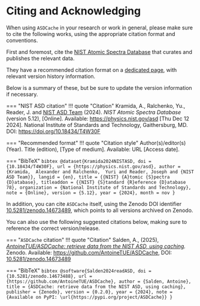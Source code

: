 # Citing and Acknowledging

When using `ASDCache` in your research or work in general, please make sure to cite the following works, using the appropriate citation format and conventions.

First and foremost, cite the [NIST Atomic Spectra Database](https://www.nist.gov/pml/atomic-spectra-database) that curates and publishes the relevant data.

They have a recommended citation format on a [dedicated page](https://physics.nist.gov/PhysRefData/ASD/Html/verhist.shtml), with relevant version history information.

Below is a summary of these, but be sure to update the version information if necessary.

=== "NIST ASD citation"
    !!! quote "Citation"
        Kramida, A., Ralchenko, Yu., Reader, J. and [NIST ASD Team](https://physics.nist.gov/PhysRefData/ASD/index.html#Team) (2024). *NIST Atomic Spectra Database* (version 5.12), [Online]. Available: https://physics.nist.gov/asd [Thu Dec 12 2024]. National Institute of Standards and Technology, Gaithersburg, MD. DOI: https://doi.org/10.18434/T4W30F

=== "Recommended format"
    !!! quote "Citation style"
        Author(s)/editor(s) (Year). Title (edition), [Type of medium]. Available: URL [Access date].

=== "BibTeX"
    ```bibtex
    @dataset{Kramida2024NISTASD,
        doi = {10.18434/T4W30F},
        url = {https://physics.nist.gov/asd},
        author = {Kramida,  Alexander and Ralchenko,  Yuri and Reader, Joseph and {NIST ASD Team}},
        langid = {en},
        title = {{NIST} {A}tomic {S}pectra {D}atabase},
        titleaddon = {{NIST} {S}tandard {R}eference {D}atabase 78},
        organization = {National Institute of Standards and Technology},
        note = {Online},
        version = {5.12},
        year = {2024},
        month = nov
    }
    ```

In addition, you can cite `ASDCache` itself, using the Zenodo DOI identifier [10.5281/zenodo.14673489](https://doi.org/10.5281/zenodo.14673489), which points to all versions archived on Zenodo.

You can also use the following suggested citations below, making sure to reference the correct version/release.


=== "`ASDCache` citation"
    !!! quote "Citation"
        Salden, A., (2025), *[AntoineTUE/ASDCache: retrieve data from the NIST ASD, using caching](https://github.com/AntoineTUE/ASDCache).* Zenodo. Available: https://github.com/AntoineTUE/ASDCache, DOI: [10.5281/zenodo.14673489](https://doi.org/10.5281/zenodo.14673489)

=== "BibTeX"
    ```bibtex
    @software{Salden2024readASD,
        doi = {10.5281/zenodo.14673488},
        url = {https://github.com/AntoineTUE/ASDCache},
        author = {Salden, Antoine},
        title = {ASDCache: retrieve data from the NIST ASD, using caching},
        publisher = {Zenodo},
        version = {0.2.0},
        year = {2024},
        note = {Available on PyPI: \url{https://pypi.org/project/ASDCache}}
    }
    ```

    
